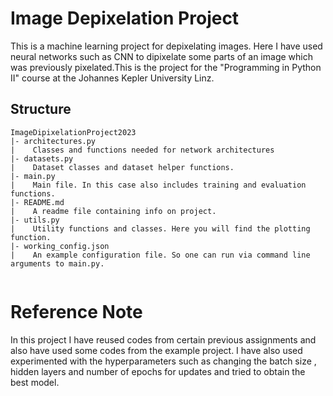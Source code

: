 # Image Depixelation Project

This is a machine learning project for depixelating images. Here I have used neural networks such as CNN to dipixelate some parts of an image which was previously pixelated.This is the project for the "Programming in Python II" course at the Johannes Kepler University Linz.

## Structure
```
ImageDipixelationProject2023
|- architectures.py
|    Classes and functions needed for network architectures
|- datasets.py
|    Dataset classes and dataset helper functions. 
|- main.py
|    Main file. In this case also includes training and evaluation functions.
|- README.md
|    A readme file containing info on project.
|- utils.py
|    Utility functions and classes. Here you will find the plotting function.
|- working_config.json
|    An example configuration file. So one can run via command line arguments to main.py.


```

# Reference Note

In this project I have reused codes from certain previous assignments and also have used some codes from the example project.
 I have also used experimented with the hyperparameters such as changing the batch size , hidden layers and number of epochs for updates and tried to obtain the best model.


